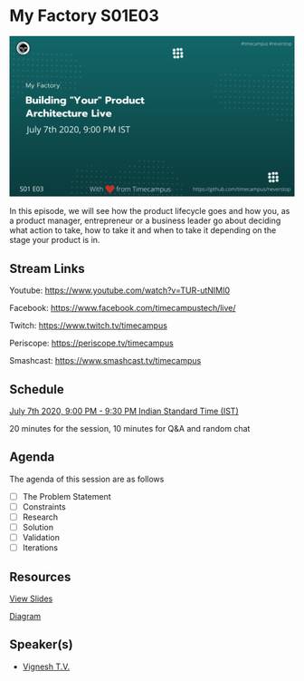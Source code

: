 # My Factory S01E03

[![alt text](MF-S01E03.png "Watch/Subscribe to the video")](https://www.youtube.com/watch?v=TUR-utNIMI0)

In this episode, we will see how the product lifecycle goes and how you, as a product manager, entrepreneur or a business leader go about deciding what action to take, how to take it and when to take it depending on the stage your product is in.

## Stream Links

Youtube: https://www.youtube.com/watch?v=TUR-utNIMI0

Facebook: https://www.facebook.com/timecampustech/live/

Twitch: https://www.twitch.tv/timecampus


Periscope: https://periscope.tv/timecampus

Smashcast: https://www.smashcast.tv/timecampus

## Schedule

[July 7th 2020, 9:00 PM - 9:30 PM Indian Standard Time (IST)](https://calendar.google.com/event?action=TEMPLATE&tmeid=MmNrY2x1bnZjOXEwOHExNnNndGZwODBhOWFfMjAyMDA3MDdUMTUzMDAwWiB0aW1lY2FtcHVzLmNvbV8zaHE0cHRrczBsZTJybmQwajAxbzYwMTRhZ0Bn&tmsrc=timecampus.com_3hq4ptks0le2rnd0j01o6014ag%40group.calendar.google.com)

20 minutes for the session, 10 minutes for Q&A and random chat

## Agenda

The agenda of this session are as follows

- [ ] The Problem Statement
- [ ] Constraints
- [ ] Research
- [ ] Solution
- [ ] Validation
- [ ] Iterations

## Resources

[View Slides](https://docs.google.com/presentation/d/1Nv1VWVRoQtGgJ-DZVcYGR7sOJOy9MsjqDy2KeIXQXaA/edit?usp=sharing)

[Diagram](https://drive.google.com/file/d/1tYbEcQT3pfKzf49I3_jCEh42yK8s9cmL/view?usp=sharing)

## Speaker(s)

- [Vignesh T.V.](http://tvvignesh.com/)